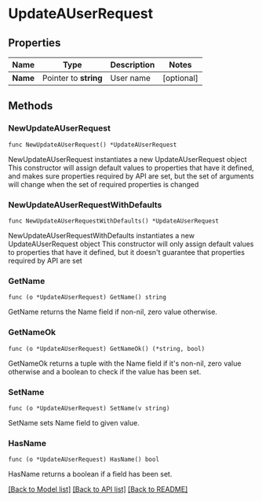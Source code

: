 # UpdateAUserRequest

## Properties

Name | Type | Description | Notes
------------ | ------------- | ------------- | -------------
**Name** | Pointer to **string** | User name | [optional] 

## Methods

### NewUpdateAUserRequest

`func NewUpdateAUserRequest() *UpdateAUserRequest`

NewUpdateAUserRequest instantiates a new UpdateAUserRequest object
This constructor will assign default values to properties that have it defined,
and makes sure properties required by API are set, but the set of arguments
will change when the set of required properties is changed

### NewUpdateAUserRequestWithDefaults

`func NewUpdateAUserRequestWithDefaults() *UpdateAUserRequest`

NewUpdateAUserRequestWithDefaults instantiates a new UpdateAUserRequest object
This constructor will only assign default values to properties that have it defined,
but it doesn't guarantee that properties required by API are set

### GetName

`func (o *UpdateAUserRequest) GetName() string`

GetName returns the Name field if non-nil, zero value otherwise.

### GetNameOk

`func (o *UpdateAUserRequest) GetNameOk() (*string, bool)`

GetNameOk returns a tuple with the Name field if it's non-nil, zero value otherwise
and a boolean to check if the value has been set.

### SetName

`func (o *UpdateAUserRequest) SetName(v string)`

SetName sets Name field to given value.

### HasName

`func (o *UpdateAUserRequest) HasName() bool`

HasName returns a boolean if a field has been set.


[[Back to Model list]](../README.md#documentation-for-models) [[Back to API list]](../README.md#documentation-for-api-endpoints) [[Back to README]](../README.md)


